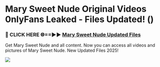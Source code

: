 # Mary Sweet Nude Original Videos 0nlyFans Leaked - Files Updated! ()

<h3>🔴 CLICK HERE 🌐==►► <a href="https://tinyurl.com/2p9ay9w9" rel="nofollow">Mary Sweet Nude Updated Files</a></h3>

Get Mary Sweet Nude and all content. Now you can access all videos and pictures of Mary Sweet Nude. New Updated Files 2025!

[![](https://i.imgur.com/KQgVmj3.gif)](https://tinyurl.com/2p9ay9w9)
